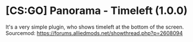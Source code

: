 # [CS:GO] Panorama - Timeleft (1.0.0)
It's a very simple plugin, who shows timeleft at the bottom of the screen.
Sourcemod: https://forums.alliedmods.net/showthread.php?p=2608094
